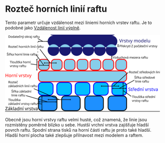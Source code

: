 Rozteč horních linií raftu
====
Tento parametr určuje vzdálenost mezi liniemi horních vrstev raftu. Je to podobné jako [Vzdálenost linií výplně](../infill/infill_line_distance.md).

![Rozměry související s raftem](../images/raft_dimensions_cs.svg)

Obecně jsou horní vrstvy raftu velmi husté, což znamená, že linie jsou rozmístěny poměrně blízko u sebe. Hustší vrchní vrstva zajišťuje hladší povrch raftu. Spodní strana tisků na horní části raftu je proto také hladší. Hladší horní plocha také zlepšuje přilnavost mezi modelem a raftem.
